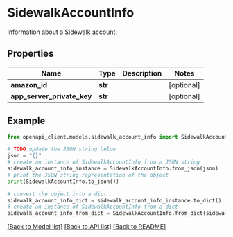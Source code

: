 # SidewalkAccountInfo

Information about a Sidewalk account.

## Properties

Name | Type | Description | Notes
------------ | ------------- | ------------- | -------------
**amazon_id** | **str** |  | [optional] 
**app_server_private_key** | **str** |  | [optional] 

## Example

```python
from openapi_client.models.sidewalk_account_info import SidewalkAccountInfo

# TODO update the JSON string below
json = "{}"
# create an instance of SidewalkAccountInfo from a JSON string
sidewalk_account_info_instance = SidewalkAccountInfo.from_json(json)
# print the JSON string representation of the object
print(SidewalkAccountInfo.to_json())

# convert the object into a dict
sidewalk_account_info_dict = sidewalk_account_info_instance.to_dict()
# create an instance of SidewalkAccountInfo from a dict
sidewalk_account_info_from_dict = SidewalkAccountInfo.from_dict(sidewalk_account_info_dict)
```
[[Back to Model list]](../README.md#documentation-for-models) [[Back to API list]](../README.md#documentation-for-api-endpoints) [[Back to README]](../README.md)



